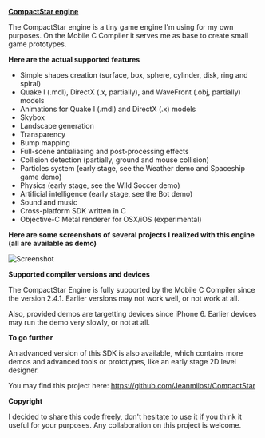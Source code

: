 <b><u>CompactStar engine</u></b>

The CompactStar engine is a tiny game engine I'm using for my own purposes. On the Mobile C Compiler it serves me as base to create small game prototypes.

<b>Here are the actual supported features</b>
- Simple shapes creation (surface, box, sphere, cylinder, disk, ring and spiral)
- Quake I (.mdl), DirectX (.x, partially), and WaveFront (.obj, partially) models
- Animations for Quake I (.mdl) and DirectX (.x) models
- Skybox
- Landscape generation
- Transparency
- Bump mapping
- Full-scene antialiasing and post-processing effects
- Collision detection (partially, ground and mouse collision)
- Particles system (early stage, see the Weather demo and Spaceship game demo)
- Physics (early stage, see the Wild Soccer demo)
- Artificial intelligence (early stage, see the Bot demo)
- Sound and music
- Cross-platform SDK written in C
- Objective-C Metal renderer for OSX/iOS (experimental)

<b>Here are some screenshots of several projects I realized with this engine (all are available as demo)</b>

![Screenshot](Common/Images/Screenshots/Demos.png?raw=true "Screenshot")

<b>Supported compiler versions and devices</b>

The CompactStar Engine is fully supported by the Mobile C Compiler since the version 2.4.1. Earlier versions may not work well, or not work at all.

Also, provided demos are targetting devices since iPhone 6. Earlier devices may run the demo very slowly, or not at all.

<b>To go further</b>

An advanced version of this SDK is also available, which contains more demos and advanced tools or prototypes, like an early stage 2D level designer.

You may find this project here: https://github.com/Jeanmilost/CompactStar

<b>Copyright</b>

I decided to share this code freely, don't hesitate to use it if you think it useful for your purposes. Any collaboration on this project is welcome.
